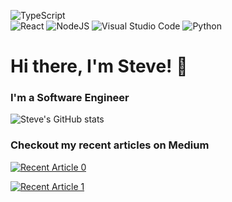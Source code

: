 ![TypeScript](https://img.shields.io/badge/typescript-%23007ACC.svg?style=for-the-badge&logo=typescript&logoColor=white)	
![React](https://img.shields.io/badge/react-%2320232a.svg?style=for-the-badge&logo=react&logoColor=%2361DAFB) 
![NodeJS](https://img.shields.io/badge/node.js-%2343853D.svg?style=for-the-badge&logo=node.js&logoColor=white)
![Visual Studio Code](https://img.shields.io/badge/VisualStudioCode-0078d7.svg?style=for-the-badge&logo=visual-studio-code&logoColor=white)
![Python](https://img.shields.io/badge/python-%2314354C.svg?style=for-the-badge&logo=python&logoColor=white)

# Hi there, I'm Steve! 👋

<!--
**stevenhankin/stevenhankin** is a ✨ _special_ ✨ repository because its `README.md` (this file) appears on your GitHub profile.

Here are some ideas to get you started:

- 🔭 I’m currently working on ...
- 🌱 I’m currently learning ...
- 👯 I’m looking to collaborate on ...
- 🤔 I’m looking for help with ...
- 💬 Ask me about ...
- 📫 How to reach me: ...
- 😄 Pronouns: ...
- ⚡ Fun fact: ...
-->

### I'm a Software Engineer

![Steve's GitHub stats](https://github-readme-stats.vercel.app/api?username=stevenhankin&show_icons=true)

### Checkout my recent articles on Medium

<a target="_blank" href="https://github-readme-medium-recent-article.vercel.app/medium/@steven-hankin/0"><img src="https://github-readme-medium-recent-article.vercel.app/medium/@steven-hankin/0" alt="Recent Article 0"> 

<a target="_blank" href="https://github-readme-medium-recent-article.vercel.app/medium/@steven-hankin/1"><img src="https://github-readme-medium-recent-article.vercel.app/medium/@steven-hankin/1" alt="Recent Article 1"> 

